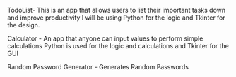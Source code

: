 TodoList- This is an app that allows users to list their important tasks down and improve productivity
I will be using Python for the logic and Tkinter for the design.

Calculator - An app that anyone can input values to perform simple calculations
Python is used for the logic and calculations and Tkinter for the GUI

Random Password Generator - Generates Random Passwords